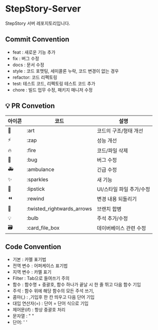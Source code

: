 # StepStory-Server
StepStory 서버 레포지토리입니다.

## Commit Convention
-   feat : 새로운 기능 추가
-   fix : 버그 수정
-   docs : 문서 수정
-   style : 코드 포맷팅, 세미콜론 누락, 코드 변경이 없는 경우
-   refactor: 코드 리펙토링
-   test: 테스트 코드, 리펙토링 테스트 코드 추가
-   chore : 빌드 업무 수정, 패키지 매니저 수정

## 💡 PR Convetion

| 아이콘 | 코드                       | 설명                     |
| ------ | -------------------------- | ------------------------ |
| 🎨     | :art                       | 코드의 구조/형태 개선    |
| ⚡️    | :zap                       | 성능 개선                |
| 🔥     | :fire                      | 코드/파일 삭제           |
| 🐛     | :bug                       | 버그 수정                |
| 🚑     | :ambulance                 | 긴급 수정                |
| ✨     | :sparkles                  | 새 기능                  |
| 💄     | :lipstick                  | UI/스타일 파일 추가/수정 |
| ⏪     | :rewind                    | 변경 내용 되돌리기       |
| 🔀     | :twisted_rightwards_arrows | 브랜치 합병              |
| 💡     | :bulb                      | 주석 추가/수정           |
| 🗃      | :card_file_box             | 데이버베이스 관련 수정   |

## Code Convention

- 기본 : 카멜 표기법
- 전역 변수 : 어퍼케이스 표기법
- 지역 변수 : 카멜 표기
- Filter : Tab으로 들여쓰기 주의
- 함수 : 함수명 + 중괄호, 함수 하나가 끝날 시 한 줄 뛰고 다음 함수 기입
- 주석 : 함수 위에 해당 함수의 모든 주석 쓰기,   
- 콤마(,) : ,기입후 한 칸 띄우고 다음 단어 기입
- 대입 연산자(=) : 단어 = 단어 식으로 기입
- 제어문(if) : 항상 중괄호 처리
- 문자열 : " "
- 단어: ' '
